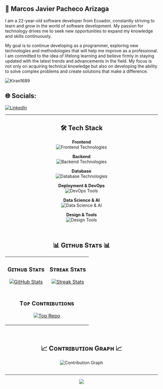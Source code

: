 ## 🌟 Marcos Javier Pacheco Arizaga

I am a 22-year-old software developer from Ecuador, constantly striving to learn and grow in the world of software development. My passion for technology drives me to seek new opportunities to expand my knowledge and skills continuously.

My goal is to continue developing as a programmer, exploring new technologies and methodologies that will help me improve as a professional. I am committed to the idea of lifelong learning and believe firmly in staying updated with the latest trends and advancements in the field. My focus is not only on acquiring technical knowledge but also on developing the ability to solve complex problems and create solutions that make a difference.

<p align="left">
  <img src="https://komarev.com/ghpvc/?username=MarcosPacheco19&label=Profile%20views&color=770677&style=for-the-badge&logo=star" alt="Kiran1689" style="padding-right:20px;" />
</p>

## 🌐 Socials:
[![LinkedIn](https://img.shields.io/badge/LinkedIn-%230077B5.svg?logo=linkedin&logoColor=white)](https://linkedin.com/in/marcos-javier-pacheco-arizaga-a78346296)

---

<!--Languages and Tools Section-->       
<h2 align="center">🛠️ Tech Stack</h2> 
<p align="center">
  <strong>Frontend</strong><br>
  <img src="https://skillicons.dev/icons?i=html,css,js,ts,react,angular,vue,nuxtjs,tailwind,bootstrap" alt="Frontend Technologies"/>
</p>
<p align="center">
  <strong>Backend</strong><br>
  <img src="https://skillicons.dev/icons?i=nodejs,nestjs,python,java,spring" alt="Backend Technologies"/>
</p>
<p align="center">
  <strong>Database</strong><br>
  <img src="https://skillicons.dev/icons?i=mysql,prisma,firebase,supabase,postgres" alt="Database Technologies"/>
</p>
<p align="center">
  <strong>Deployment & DevOps</strong><br>
  <img src="https://skillicons.dev/icons?i=docker,nginx,netlify,postman" alt="DevOps Tools"/>
</p>
<p align="center">
  <strong>Data Science & AI</strong><br>
  <img src="https://skillicons.dev/icons?i=tensorflow,grafana,anaconda" alt="Data Science & AI"/>
</p>
<p align="center">
  <strong>Design & Tools</strong><br>
  <img src="https://skillicons.dev/icons?i=latex,markdown" alt="Design Tools"/>
</p>
<br />

<!--Github stats Table--> 
<h2 align="center">📊 Gɪᴛʜᴜʙ Sᴛᴀᴛs 📊</h2>

<table width="100%">
  <tr>
    <td width="50%">
      <h3 align="center"><strong>Gɪᴛʜᴜʙ Sᴛᴀᴛs</strong></h3>
      <p align="center">
        <a href="https://github.com/MarcosPacheco19">
          <img align="center" src="https://github-readme-stats.vercel.app/api?username=MarcosPacheco19&count_private=true&show_icons=true&theme=tokyonight" alt="GitHub Stats" />
        </a>
      </p>
    </td>
    <td width="50%">
      <h3 align="center"><strong>Sᴛʀᴇᴀᴋ Sᴛᴀᴛs</strong></h3>
      <p align="center">
        <a href="https://github.com/MarcosPacheco19">
          <img align="center" src="https://streak-stats.demolab.com?user=MarcosPacheco19&theme=tokyonight" alt="Streak Stats" />
        </a>
      </p>
    </td>
  </tr>
  <tr>
    <td width="100%" colspan="2">
      <h3 align="center"><strong>Tᴏᴘ Cᴏɴᴛʀɪʙᴜᴛɪᴏɴs</strong></h3>
      <p align="center">
        <a href="https://github.com/MarcosPacheco19">
          <img align="center" src="https://github-contributor-stats.vercel.app/api?username=MarcosPacheco19&limit=3&theme=tokyonight&show_owner=true&combine_all_yearly_contributions=true" alt="Top Repo" />
        </a>
      </p>
    </td>
  </tr>
</table>
<br />

<!--Contribution Graph-->
<h2 align="center">📈 Cᴏɴᴛʀɪʙᴜᴛɪᴏɴ Gʀᴀᴘʜ 📈</h2>
<div align="center">
    <img src="https://github-readme-activity-graph.vercel.app/graph?username=MarcosPacheco19&bg_color=011627&color=79d3c3&line=c792ea&point=ffeb95&area=true&hide_border=false" border-radius="15" alt="Contribution Graph">
</div>
<br />

---

<!--Footer--> 
<p align="center">
  <img src="https://capsule-render.vercel.app/api?type=waving&color=gradient&height=65&section=footer"/>
</p>
